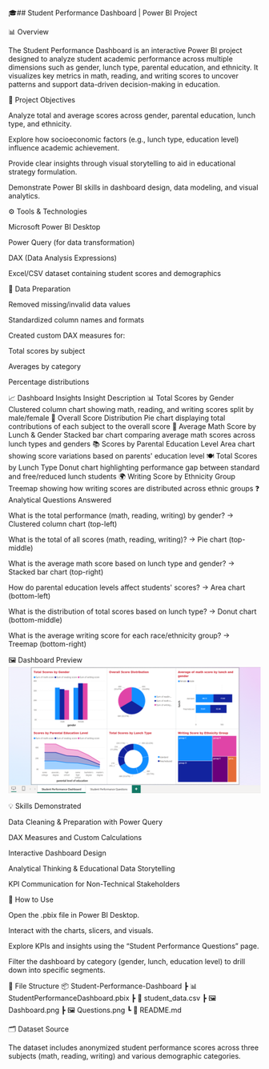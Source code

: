 🎓## Student Performance Dashboard | Power BI Project

📊 Overview

The Student Performance Dashboard is an interactive Power BI project designed to analyze student academic performance across multiple dimensions such as gender, lunch type, parental education, and ethnicity.
It visualizes key metrics in math, reading, and writing scores to uncover patterns and support data-driven decision-making in education.

🎯 Project Objectives

Analyze total and average scores across gender, parental education, lunch type, and ethnicity.

Explore how socioeconomic factors (e.g., lunch type, education level) influence academic achievement.

Provide clear insights through visual storytelling to aid in educational strategy formulation.

Demonstrate Power BI skills in dashboard design, data modeling, and visual analytics.

⚙️ Tools & Technologies

Microsoft Power BI Desktop

Power Query (for data transformation)

DAX (Data Analysis Expressions)

Excel/CSV dataset containing student scores and demographics

🧹 Data Preparation

Removed missing/invalid data values

Standardized column names and formats

Created custom DAX measures for:

Total scores by subject

Averages by category

Percentage distributions

📈 Dashboard Insights
Insight	Description
📊 Total Scores by Gender	Clustered column chart showing math, reading, and writing scores split by male/female
🥧 Overall Score Distribution	Pie chart displaying total contributions of each subject to the overall score
📶 Average Math Score by Lunch & Gender	Stacked bar chart comparing average math scores across lunch types and genders
📚 Scores by Parental Education Level	Area chart showing score variations based on parents' education level
🍽️ Total Scores by Lunch Type	Donut chart highlighting performance gap between standard and free/reduced lunch students
🌍 Writing Score by Ethnicity Group	Treemap showing how writing scores are distributed across ethnic groups
❓ Analytical Questions Answered

What is the total performance (math, reading, writing) by gender?
→ Clustered column chart (top-left)

What is the total of all scores (math, reading, writing)?
→ Pie chart (top-middle)

What is the average math score based on lunch type and gender?
→ Stacked bar chart (top-right)

How do parental education levels affect students' scores?
→ Area chart (bottom-left)

What is the distribution of total scores based on lunch type?
→ Donut chart (bottom-middle)

What is the average writing score for each race/ethnicity group?
→ Treemap (bottom-right)

🖼️ Dashboard Preview
![Dashboard Preview](https://github.com/Salmaraafat/Students-Performance/blob/main/Visualization/Dashboard.png?raw=true)

💡 Skills Demonstrated

Data Cleaning & Preparation with Power Query

DAX Measures and Custom Calculations

Interactive Dashboard Design

Analytical Thinking & Educational Data Storytelling

KPI Communication for Non-Technical Stakeholders

🚀 How to Use

Open the .pbix file in Power BI Desktop.

Interact with the charts, slicers, and visuals.

Explore KPIs and insights using the “Student Performance Questions” page.

Filter the dashboard by category (gender, lunch, education level) to drill down into specific segments.

📁 File Structure
📦 Student-Performance-Dashboard
 ┣ 📊 StudentPerformanceDashboard.pbix
 ┣ 📄 student_data.csv
 ┣ 🖼️ Dashboard.png
 ┣ 🖼️ Questions.png
 ┗ 📄 README.md

🗂️ Dataset Source

The dataset includes anonymized student performance scores across three subjects (math, reading, writing) and various demographic categories.
